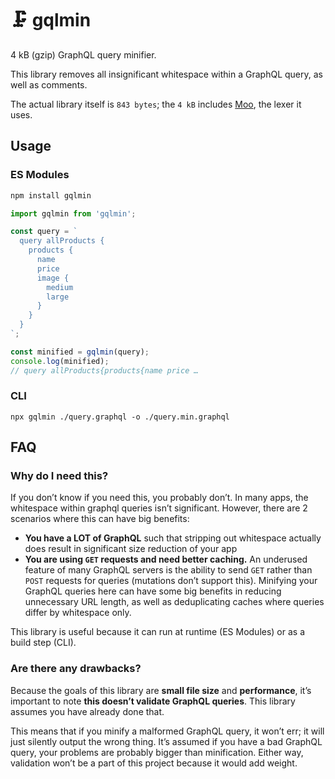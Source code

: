 # 🗜 gqlmin

4 kB (gzip) GraphQL query minifier.

This library removes all insignificant whitespace within a GraphQL query, as well as comments.

The actual library itself is `843 bytes`; the `4 kB` includes [Moo][moo], the lexer it uses.

###

## Usage

### ES Modules

```bash
npm install gqlmin
```

```js
import gqlmin from 'gqlmin';

const query = `
  query allProducts {
    products {
      name
      price
      image {
        medium
        large
      }
    }
  }
`;

const minified = gqlmin(query);
console.log(minified);
// query allProducts{products{name price …
```

### CLI

```
npx gqlmin ./query.graphql -o ./query.min.graphql
```

## FAQ

### Why do I need this?

If you don’t know if you need this, you probably don’t. In many apps, the whitespace within graphql
queries isn’t significant. However, there are 2 scenarios where this can have big benefits:

- **You have a LOT of GraphQL** such that stripping out whitespace actually does result in
  significant size reduction of your app
- **You are using `GET` requests and need better caching.** An underused feature of many GraphQL
  servers is the ability to send `GET` rather than `POST` requests for queries (mutations don’t
  support this). Minifying your GraphQL queries here can have some big benefits in reducing
  unnecessary URL length, as well as deduplicating caches where queries differ by whitespace only.

This library is useful because it can run at runtime (ES Modules) or as a build step (CLI).

### Are there any drawbacks?

Because the goals of this library are **small file size** and **performance**, it’s important to
note **this doesn’t validate GraphQL queries**. This library assumes you have already done that.

This means that if you minify a malformed GraphQL query, it won’t err; it will just silently output
the wrong thing. It’s assumed if you have a bad GraphQL query, your problems are probably bigger
than minification. Either way, validation won’t be a part of this project because it would add
weight.

[moo]: https://github.com/no-context/moo
